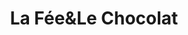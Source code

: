---
title: "La Fée&Le Chocolat"
url: /cosne-cours-sur-loire/la-feeundle-chocolat/
shop: Süßwaren
---